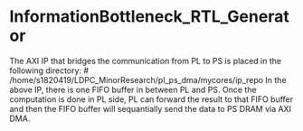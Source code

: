 # InformationBottleneck_RTL_Generator

The AXI IP that bridges the communication from PL to PS is placed in the following directory:
	# /home/s1820419/LDPC_MinorResearch/pl_ps_dma/mycores/ip_repo
In the above IP, there is one FIFO buffer in between PL and PS. Once the computation is done in PL side, PL can forward the result to that FIFO buffer and then the FIFO buffer will sequantially send the data to PS DRAM via AXI DMA.
